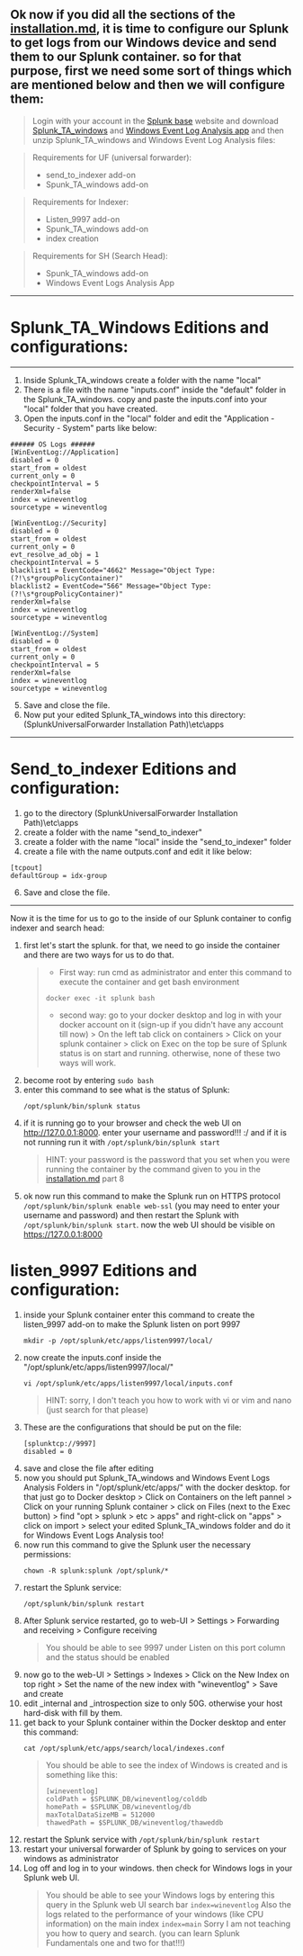Ok now if you did all the sections of the [installation.md](https://github.com/Arashknia/Dockerized-Splunk/blob/main/Installation.md), it is time to configure our Splunk to get logs from our Windows device and send them to our Splunk container. so for that purpose, first we need some sort of things  which are mentioned below and then we will configure them:
---
  > Login with your account in the [Splunk base](https://splunkbase.splunk.com/) website and download [Splunk_TA_windows](https://splunkbase.splunk.com/app/742) and [Windows Event Log Analysis app](https://splunkbase.splunk.com/app/3067) and then unzip Splunk_TA_windows and Windows Event Log Analysis files:

  > Requirements for UF (universal forwarder):
  > - send_to_indexer add-on
  > - Spunk_TA_windows add-on

  > Requirements for Indexer:
  > - Listen_9997 add-on
  > - Spunk_TA_windows add-on
  > - index creation

  > Requirements for SH (Search Head):
  > - Spunk_TA_windows add-on 
  > - Windows Event Logs Analysis App
---

# Splunk_TA_Windows Editions and configurations:
---
1. Inside Splunk_TA_windows create a folder with the name "local"
2. There is a file with the name "inputs.conf" inside the "default" folder in the Splunk_TA_windows. copy and paste the inputs.conf into your "local" folder that you have created.
3. Open the inputs.conf in the "local" folder and edit the "Application - Security - System" parts like below:
```
###### OS Logs ######
[WinEventLog://Application]
disabled = 0
start_from = oldest
current_only = 0
checkpointInterval = 5
renderXml=false
index = wineventlog
sourcetype = wineventlog

[WinEventLog://Security]
disabled = 0
start_from = oldest
current_only = 0
evt_resolve_ad_obj = 1
checkpointInterval = 5
blacklist1 = EventCode="4662" Message="Object Type:(?!\s*groupPolicyContainer)"
blacklist2 = EventCode="566" Message="Object Type:(?!\s*groupPolicyContainer)"
renderXml=false
index = wineventlog
sourcetype = wineventlog

[WinEventLog://System]
disabled = 0
start_from = oldest
current_only = 0
checkpointInterval = 5
renderXml=false
index = wineventlog
sourcetype = wineventlog
```
5. Save and close the file.
6. Now put your edited Splunk_TA_windows into this directory: (SplunkUniversalForwarder Installation Path)\etc\apps
---
# Send_to_indexer Editions and configuration:
1. go to the directory (SplunkUniversalForwarder Installation Path)\etc\apps
2. create a folder with the name "send_to_indexer"
3. create a folder with the name "local" inside the "send_to_indexer" folder
4. create a file with the name outputs.conf and edit it like below:
```
[tcpout]
defaultGroup = idx-group
```
6. Save and close the file.
---

Now it is the time for us to go to the inside of our Splunk container to config indexer and search head:
1. first let's start the splunk. for that, we need to go inside the container and there are two ways for us to do that.
   > - First way: run cmd as administrator and enter this command to execute the container and get bash environment
   >  ```
   > docker exec -it splunk bash
   >  ```
   >  - second way: go to your docker desktop and log in with your docker account on it (sign-up if you didn't have any account till now) > On the left tab click on containers > Click on your splunk container > click on Exec on the top
   > be sure of Splunk status is on start and running. otherwise, none of these two ways will work.
2. become root by entering ```sudo bash```
3. enter this command to see what is the status of Splunk:
   ```
   /opt/splunk/bin/splunk status
   ```
4. if it is running go to your browser and check the web UI on http://127.0.0.1:8000. enter your username and password!!! :/ and if it is not running run it with ```/opt/splunk/bin/splunk start```
   > HINT: your password is the password that you set when you were running the container by the command given to you in the [installation.md](https://github.com/Arashknia/Dockerized-Splunk/blob/main/Installation.md) part 8
6. ok now run this command to make the Splunk run on HTTPS protocol ```/opt/splunk/bin/splunk enable web-ssl``` (you may need to enter your username and password) and then restart the Splunk with ```/opt/splunk/bin/splunk start```. now the web UI should be visible on https://127.0.0.1:8000

# listen_9997 Editions and configuration:
1. inside your Splunk container enter this command to create the listen_9997 add-on to make the Splunk listen on port 9997
   ```
   mkdir -p /opt/splunk/etc/apps/listen9997/local/
   ```
2. now create the inputs.conf inside the "/opt/splunk/etc/apps/listen9997/local/"
   ```
   vi /opt/splunk/etc/apps/listen9997/local/inputs.conf
   ```
   > HINT: sorry, I don't teach you how to work with vi or vim and nano (just search for that please)
3. These are the configurations that should be put on the file:
   ```
   [splunktcp://9997]
   disabled = 0
   ```
4. save and close the file after editing
5. now you should put Splunk_TA_windows and Windows Event Logs Analysis Folders in "/opt/splunk/etc/apps/" with the docker desktop. for that just go to Docker desktop > Click on Containers on the left pannel > Click on your running Splunk container > click on Files (next to the Exec button) > find "opt > splunk > etc > apps" and right-click on "apps" > click on import > select your edited Splunk_TA_windows folder and do it for  Windows Event Logs Analysis too!
6. now run this command to give the Splunk user the necessary permissions:
   ```
   chown -R splunk:splunk /opt/splunk/*
   ```
7. restart the Splunk service:
   ```
   /opt/splunk/bin/splunk restart
   ```
8. After Splunk service restarted, go to web-UI > Settings > Forwarding and receiving > Configure receiving
   > You should be able to see 9997 under Listen on this port column and the status should be enabled
9. now go to the web-UI > Settings > Indexes > Click on the New Index on top right > Set the name of the new index with "wineventlog" > Save and create
10. edit _internal and _introspection size to only 50G. otherwise your host hard-disk with fill by them.
11. get back to your Splunk container within the Docker desktop and enter this command:
    ```
    cat /opt/splunk/etc/apps/search/local/indexes.conf
    ```
    > You should be able to see the index of Windows is created and is something like this:
    > ```
    > [wineventlog]
    > coldPath = $SPLUNK_DB/wineventlog/colddb
    > homePath = $SPLUNK_DB/wineventlog/db
    > maxTotalDataSizeMB = 512000
    > thawedPath = $SPLUNK_DB/wineventlog/thaweddb
12. restart the Splunk service with ```/opt/splunk/bin/splunk restart```
13. restart your universal forwarder of Splunk by going to services on your windows as administrator
14. Log off and log in to your windows. then check for Windows logs in your Splunk web UI.
    > You should be able to see your Windows logs by entering this query in the Splunk web UI search bar ```index=wineventlog```
    > Also the logs related to the performance of your windows (like CPU information) on the main index ```index=main```
    > Sorry I am not teaching you how to query and search. (you can learn Splunk Fundamentals one and two for that!!!)
